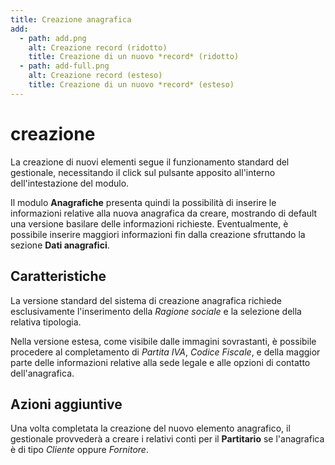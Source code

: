 ```yaml
---
title: Creazione anagrafica
add:
  - path: add.png
    alt: Creazione record (ridotto)
    title: Creazione di un nuovo *record* (ridotto)
  - path: add-full.png
    alt: Creazione record (esteso)
    title: Creazione di un nuovo *record* (esteso)
---
```


# creazione

La creazione di nuovi elementi segue il funzionamento standard del gestionale, necessitando il click sul pulsante apposito all'interno dell'intestazione del modulo.

Il modulo **Anagrafiche** presenta quindi la possibilità di inserire le informazioni relative alla nuova anagrafica da creare, mostrando di default una versione basilare delle informazioni richieste. Eventualmente, è possibile inserire maggiori informazioni fin dalla creazione sfruttando la sezione **Dati anagrafici**.

## Caratteristiche

La versione standard del sistema di creazione anagrafica richiede esclusivamente l'inserimento della _Ragione sociale_ e la selezione della relativa tipologia.

Nella versione estesa, come visibile dalle immagini sovrastanti, è possibile procedere al completamento di _Partita IVA_, _Codice Fiscale_, e della maggior parte delle informazioni relative alla sede legale e alle opzioni di contatto dell'anagrafica.

## Azioni aggiuntive

Una volta completata la creazione del nuovo elemento anagrafico, il gestionale provvederà a creare i relativi conti per il **Partitario** se l'anagrafica è di tipo _Cliente_ oppure _Fornitore_.

